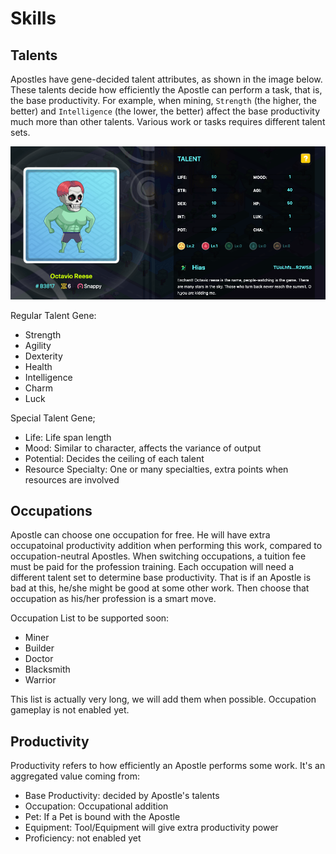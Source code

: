 # Skills

## Talents

Apostles have gene-decided talent attributes, as shown in the image below. These talents decide how efficiently the Apostle can perform a task, that is, the base productivity. For example, when mining, `Strength` \(the higher, the better\) and `Intelligence` \(the lower, the better\) affect the base productivity much more than other talents. Various work or tasks requires different talent sets.

![Apostle Talents](../../../.gitbook/assets/apostle-talents.png)

Regular Talent Gene:

* Strength
* Agility
* Dexterity
* Health
* Intelligence
* Charm
* Luck

Special Talent Gene;

* Life: Life span length
* Mood: Similar to character, affects the variance of output
* Potential: Decides the ceiling of each talent
* Resource Specialty: One or many specialties, extra points when resources are involved

## Occupations

Apostle can choose one occupation for free. He will have extra occupatoinal productivity addition when performing this work, compared to occupation-neutral Apostles. When switching occupations, a tuition fee must be paid for the profession training. Each occupation will need a  different talent set to determine base productivity. That is if an Apostle is bad at this, he/she might be good at some other work. Then choose that occupation as his/her profession is a smart move.

Occupation List to be supported soon:

* Miner
* Builder
* Doctor
* Blacksmith
* Warrior

This list is actually very long, we will add them when possible. Occupation gameplay is not enabled yet.

## Productivity

Productivity refers to how efficiently an Apostle performs some work. It's an aggregated value coming from:

* Base Productivity: decided by Apostle's talents
* Occupation: Occupational addition
* Pet: If a Pet is bound with the Apostle
* Equipment: Tool/Equipment will give extra productivity power
* Proficiency: not enabled yet

